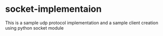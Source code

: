 # socket-implementaion

This is a sample udp protocol implementation and a sample client creation using python socket module
